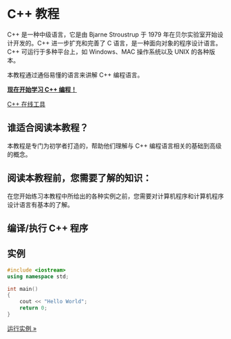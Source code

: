 # C++ 教程

C++ 是一种中级语言，它是由 Bjarne Stroustrup 于 1979 年在贝尔实验室开始设计开发的。C++ 进一步扩充和完善了 C 语言，是一种面向对象的程序设计语言。C++ 可运行于多种平台上，如 Windows、MAC 操作系统以及 UNIX 的各种版本。

本教程通过通俗易懂的语言来讲解 C++ 编程语言。

**[现在开始学习 C++ 编程！](02_cpp-intro.md)**

[C++ 在线工具](http://www.runoob.com/try/showc.php?filename=helloworld&language=cpp)

## 谁适合阅读本教程？

本教程是专门为初学者打造的，帮助他们理解与 C++ 编程语言相关的基础到高级的概念。

## 阅读本教程前，您需要了解的知识：

在您开始练习本教程中所给出的各种实例之前，您需要对计算机程序和计算机程序设计语言有基本的了解。

## 编译/执行 C++ 程序

## 实例

```C++
#include <iostream>
using namespace std;

int main()
{
    cout << "Hello World";
    return 0;
}
```

[运行实例 »](http://www.runoob.com/try/showc.php?filename=helloworld&language=cpp)

